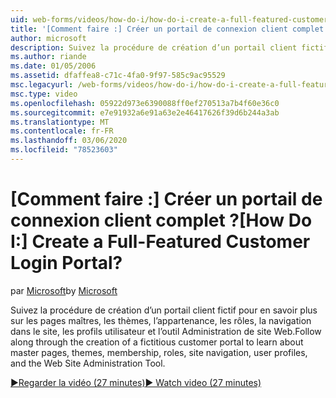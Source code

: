 ```yaml
---
uid: web-forms/videos/how-do-i/how-do-i-create-a-full-featured-customer-login-portal
title: '[Comment faire :] Créer un portail de connexion client complet ? | Microsoft Docs'
author: microsoft
description: Suivez la procédure de création d’un portail client fictif pour en savoir plus sur les pages maîtres, les thèmes, l’appartenance, les rôles, la navigation sur le site, les profils utilisateur et...
ms.author: riande
ms.date: 01/05/2006
ms.assetid: dfaffea8-c71c-4fa0-9f97-585c9ac95529
msc.legacyurl: /web-forms/videos/how-do-i/how-do-i-create-a-full-featured-customer-login-portal
msc.type: video
ms.openlocfilehash: 05922d973e6390088ff0ef270513a7b4f60e36c0
ms.sourcegitcommit: e7e91932a6e91a63e2e46417626f39d6b244a3ab
ms.translationtype: MT
ms.contentlocale: fr-FR
ms.lasthandoff: 03/06/2020
ms.locfileid: "78523603"
---
```

# <a name="how-do-i-create-a-full-featured-customer-login-portal"></a><span data-ttu-id="10219-104">[Comment faire :] Créer un portail de connexion client complet ?</span><span class="sxs-lookup"><span data-stu-id="10219-104">[How Do I:] Create a Full-Featured Customer Login Portal?</span></span>

<span data-ttu-id="10219-105">par [Microsoft](https://github.com/microsoft)</span><span class="sxs-lookup"><span data-stu-id="10219-105">by [Microsoft](https://github.com/microsoft)</span></span>

<span data-ttu-id="10219-106">Suivez la procédure de création d’un portail client fictif pour en savoir plus sur les pages maîtres, les thèmes, l’appartenance, les rôles, la navigation dans le site, les profils utilisateur et l’outil Administration de site Web.</span><span class="sxs-lookup"><span data-stu-id="10219-106">Follow along through the creation of a fictitious customer portal to learn about master pages, themes, membership, roles, site navigation, user profiles, and the Web Site Administration Tool.</span></span>

[<span data-ttu-id="10219-107">&#9654;Regarder la vidéo (27 minutes)</span><span class="sxs-lookup"><span data-stu-id="10219-107">&#9654; Watch video (27 minutes)</span></span>](https://channel9.msdn.com/Blogs/ASP-NET-Site-Videos/how-do-i-create-a-full-featured-customer-login-portal)
